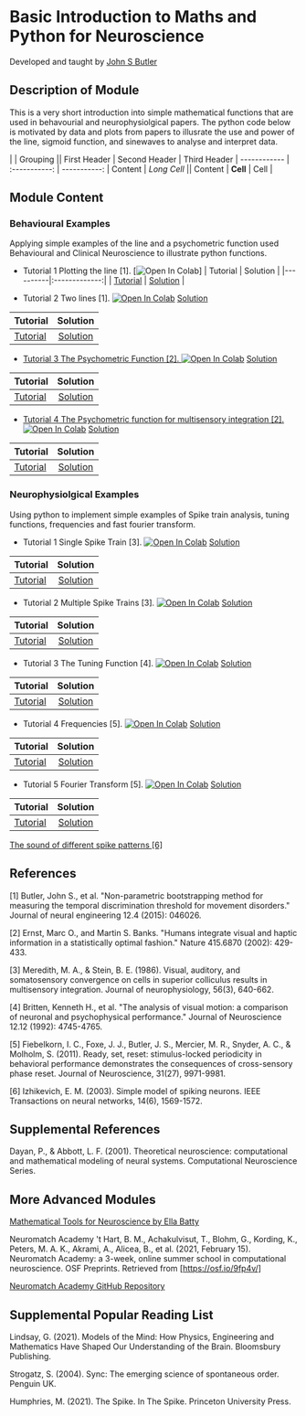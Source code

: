 # Basic Introduction to Maths and Python for Neuroscience
Developed and taught by [John S Butler](https://johnsbutler.netlify.app)

## Description of Module
This is a very short introduction into simple mathematical functions that are used in behavourial and neurophysiolgical papers. 
The python code below is motivated by data and plots from papers to illusrate the use and power of the line, sigmoid function, and sinewaves to analyse and interpret data.

|             |          Grouping           ||
First Header  | Second Header | Third Header |
 ------------ | :-----------: | -----------: |
Content       |          *Long Cell*        ||
Content       |   **Cell**    |         Cell |

## Module Content
### Behavioural Examples
Applying simple examples of the line and a psychometric function used Behavioural and Clinical Neuroscience to illustrate python functions.
 * Tutorial 1 Plotting the line [1].
 [![Open In Colab](https://colab.research.google.com/assets/colab-badge.svg)]
| Tutorial   |      Solution      | 
|----------|:-------------:|
| [Tutorial](https://colab.research.google.com/github/john-s-butler-dit/Basic-Introduction-to-Python/blob/master/W1T1%20The%20Line%20.ipynb)  |  [Solution](https://colab.research.google.com/github/john-s-butler-dit/Basic-Introduction-to-Python/blob/master/W1T1%20The%20Line_solutions.ipynb) |

 
 * Tutorial 2 Two lines [1].
 [![Open In Colab](https://colab.research.google.com/assets/colab-badge.svg)](https://colab.research.google.com/github/john-s-butler-dit/Basic-Introduction-to-Python/blob/master/W1T2%20Two%20Lines.ipynb) [Solution](https://colab.research.google.com/github/john-s-butler-dit/Basic-Introduction-to-Python/blob/master/W1T2%20Two%20Lines_solutions.ipynb)
 
 | Tutorial   |      Solution      | 
|----------|:-------------:|
| [Tutorial](https://colab.research.google.com/github/john-s-butler-dit/Basic-Introduction-to-Python/blob/master/W1T1%20The%20Line%20.ipynb)  |  [Solution](https://colab.research.google.com/github/john-s-butler-dit/Basic-Introduction-to-Python/blob/master/W1T1%20The%20Line_solutions.ipynb) |
 
 * [Tutorial 3 The Psychometric Function [2].
 ![Open In Colab](https://colab.research.google.com/assets/colab-badge.svg)](https://colab.research.google.com/github/john-s-butler-dit/Basic-Introduction-to-Python/blob/master/W1T3%20The%20Psychometric%20Function.ipynb) [Solution](https://colab.research.google.com/github/john-s-butler-dit/Basic-Introduction-to-Python/blob/master/W1T3%20The%20Psychometric%20Function_solution.ipynb) 
 
 | Tutorial   |      Solution      | 
|----------|:-------------:|
| [Tutorial](https://colab.research.google.com/github/john-s-butler-dit/Basic-Introduction-to-Python/blob/master/W1T1%20The%20Line%20.ipynb)  |  [Solution](https://colab.research.google.com/github/john-s-butler-dit/Basic-Introduction-to-Python/blob/master/W1T1%20The%20Line_solutions.ipynb) |
 
 * [Tutorial 4 The Psychometric function for multisensory integration [2].
 ![Open In Colab](https://colab.research.google.com/assets/colab-badge.svg)](https://colab.research.google.com/github/john-s-butler-dit/Basic-Introduction-to-Python/blob/master/W1T4%20The%20Psychometric%20for%20Multisensory%20Integration.ipynb)  [Solution](https://colab.research.google.com/github/john-s-butler-dit/Basic-Introduction-to-Python/blob/master/W1T4%20The%20Psychometric%20for%20Multisensory%20Integration_Solution.ipynb)
 
 | Tutorial   |      Solution      | 
|----------|:-------------:|
| [Tutorial](https://colab.research.google.com/github/john-s-butler-dit/Basic-Introduction-to-Python/blob/master/W1T1%20The%20Line%20.ipynb)  |  [Solution](https://colab.research.google.com/github/john-s-butler-dit/Basic-Introduction-to-Python/blob/master/W1T1%20The%20Line_solutions.ipynb) |
 
 ### Neurophysiolgical Examples
Using python to implement simple examples of Spike train analysis, tuning functions, frequencies and fast fourier transform.

 * Tutorial 1 Single Spike Train [3].
 [![Open In Colab](https://colab.research.google.com/assets/colab-badge.svg)](https://colab.research.google.com/github/john-s-butler-dit/Basic-Introduction-to-Python/blob/master/W2T1%20Simulate%20a%20Spiking%20Neuron.ipynb) [Solution](https://colab.research.google.com/github/john-s-butler-dit/Basic-Introduction-to-Python/blob/master/W2T1%20Simulate%20a%20Spiking%20Neuron_Solution.ipynb)
 
 | Tutorial   |      Solution      | 
|----------|:-------------:|
| [Tutorial](https://colab.research.google.com/github/john-s-butler-dit/Basic-Introduction-to-Python/blob/master/W1T1%20The%20Line%20.ipynb)  |  [Solution](https://colab.research.google.com/github/john-s-butler-dit/Basic-Introduction-to-Python/blob/master/W1T1%20The%20Line_solutions.ipynb) |


 * Tutorial 2 Multiple Spike Trains [3].
 [![Open In Colab](https://colab.research.google.com/assets/colab-badge.svg)](https://colab.research.google.com/github/john-s-butler-dit/Basic-Introduction-to-Python/blob/master/W2T2%20Simulate%20Spiking%20Trials.ipynb) [Solution](https://colab.research.google.com/github/john-s-butler-dit/Basic-Introduction-to-Python/blob/master/W2T2%20Simulate%20Spiking%20TrialsSolution.ipynb)
 
 | Tutorial   |      Solution      | 
|----------|:-------------:|
| [Tutorial](https://colab.research.google.com/github/john-s-butler-dit/Basic-Introduction-to-Python/blob/master/W1T1%20The%20Line%20.ipynb)  |  [Solution](https://colab.research.google.com/github/john-s-butler-dit/Basic-Introduction-to-Python/blob/master/W1T1%20The%20Line_solutions.ipynb) |


 * Tutorial 3 The Tuning Function [4].
 [![Open In Colab](https://colab.research.google.com/assets/colab-badge.svg)](https://colab.research.google.com/github/john-s-butler-dit/Basic-Introduction-to-Python/blob/master/W2T3%20Tuning%20Curve.ipynb) [Solution](https://colab.research.google.com/github/john-s-butler-dit/Basic-Introduction-to-Python/blob/master/W2T3%20Tuning%20CurveSolution.ipynb)
 
 | Tutorial   |      Solution      | 
|----------|:-------------:|
| [Tutorial](https://colab.research.google.com/github/john-s-butler-dit/Basic-Introduction-to-Python/blob/master/W1T1%20The%20Line%20.ipynb)  |  [Solution](https://colab.research.google.com/github/john-s-butler-dit/Basic-Introduction-to-Python/blob/master/W1T1%20The%20Line_solutions.ipynb) |
 
 * Tutorial 4 Frequencies [5]. 
 [![Open In Colab](https://colab.research.google.com/assets/colab-badge.svg)](https://colab.research.google.com/github/john-s-butler-dit/Basic-Introduction-to-Python/blob/master/W2T4%20Frequencies%20.ipynb) [Solution](https://colab.research.google.com/github/john-s-butler-dit/Basic-Introduction-to-Python/blob/master/W2T4%20FrequenciesSolution.ipynb)
 
 | Tutorial   |      Solution      | 
|----------|:-------------:|
| [Tutorial](https://colab.research.google.com/github/john-s-butler-dit/Basic-Introduction-to-Python/blob/master/W1T1%20The%20Line%20.ipynb)  |  [Solution](https://colab.research.google.com/github/john-s-butler-dit/Basic-Introduction-to-Python/blob/master/W1T1%20The%20Line_solutions.ipynb) |
 
 * Tutorial 5 Fourier Transform [5]. 
 [![Open In Colab](https://colab.research.google.com/assets/colab-badge.svg)](https://colab.research.google.com/github/john-s-butler-dit/Basic-Introduction-to-Python/blob/master/W2T5%20Fast%20Fourier%20Transform.ipynb) [Solution](https://colab.research.google.com/github/john-s-butler-dit/Basic-Introduction-to-Python/blob/master/W2T5%20Fast%20Fourier%20Transform%20Solution.ipynb)

| Tutorial   |      Solution      | 
|----------|:-------------:|
| [Tutorial](https://colab.research.google.com/github/john-s-butler-dit/Basic-Introduction-to-Python/blob/master/W1T1%20The%20Line%20.ipynb)  |  [Solution](https://colab.research.google.com/github/john-s-butler-dit/Basic-Introduction-to-Python/blob/master/W1T1%20The%20Line_solutions.ipynb) |

[The sound of different spike patterns [6]](https://colab.research.google.com/github/john-s-butler-dit/Basic-Introduction-to-Python/blob/master/W2%20Spiking%20Model%20-%20Izhikevch%20Model.ipynb)


## References

[1] Butler, John S., et al. "Non-parametric bootstrapping method for measuring the temporal discrimination threshold for movement disorders." Journal of neural engineering 12.4 (2015): 046026.

[2] Ernst, Marc O., and Martin S. Banks. "Humans integrate visual and haptic information in a statistically optimal fashion." Nature 415.6870 (2002): 429-433.

[3] Meredith, M. A., & Stein, B. E. (1986). Visual, auditory, and somatosensory convergence on cells in superior colliculus results in multisensory integration. Journal of neurophysiology, 56(3), 640-662.

[4] Britten, Kenneth H., et al. "The analysis of visual motion: a comparison of neuronal and psychophysical performance." Journal of Neuroscience 12.12 (1992): 4745-4765.

[5] Fiebelkorn, I. C., Foxe, J. J., Butler, J. S., Mercier, M. R., Snyder, A. C., & Molholm, S. (2011). Ready, set, reset: stimulus-locked periodicity in behavioral performance demonstrates the consequences of cross-sensory phase reset. Journal of Neuroscience, 31(27), 9971-9981.

[6] Izhikevich, E. M. (2003). Simple model of spiking neurons. IEEE Transactions on neural networks, 14(6), 1569-1572.

## Supplemental References
Dayan, P., & Abbott, L. F. (2001). Theoretical neuroscience: computational and mathematical modeling of neural systems. Computational Neuroscience Series.


## More Advanced Modules
[Mathematical Tools for Neuroscience by Ella Batty](
https://github.com/ebatty/MathToolsforNeuroscience)

Neuromatch Academy
't Hart, B. M., Achakulvisut, T., Blohm, G., Kording, K., Peters, M. A. K., Akrami, A., Alicea, B., et al. (2021, February 15). Neuromatch Academy: a 3-week, online summer school in computational neuroscience. OSF Preprints. Retrieved from [https://osf.io/9fp4v/]

[Neuromatch Academy GitHub Repository](https://github.com/NeuromatchAcademy/course-content)

## Supplemental Popular Reading List
Lindsay, G. (2021). Models of the Mind: How Physics, Engineering and Mathematics Have Shaped Our Understanding of the Brain. Bloomsbury Publishing.

Strogatz, S. (2004). Sync: The emerging science of spontaneous order. Penguin UK.

Humphries, M. (2021). The Spike. In The Spike. Princeton University Press.


